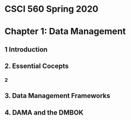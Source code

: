 # CSCI 560 Spring 2020
# Chapter 1: Data Management
## 1 Introduction
## 2. Essential Cocepts
### 2
## 3. Data Management Frameworks
## 4. DAMA and the DMBOK
